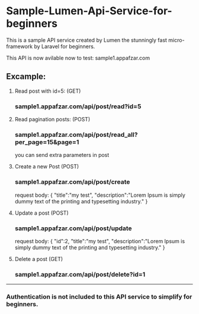 # Sample-Lumen-Api-Service-for-beginners
This is a sample API service created by Lumen the stunningly fast micro-framework by Laravel for beginners.

This API is now avilable now to test: sample1.appafzar.com

## Excample: 

1) Read post with id=5: (GET)
    ### sample1.appafzar.com/api/post/read?id=5
    
    
2) Read pagination posts: (POST)
    ### sample1.appafzar.com/api/post/read_all?per_page=15&page=1
    you can send extra parameters in post
    
    
3) Create a new Post (POST)
    ### sample1.appafzar.com/api/post/create
    request body:   { 
                    "title":"my test",
                    "description":"Lorem Ipsum is simply dummy text of the printing and typesetting industry."
                    }
            
            
4) Update a post (POST)
    ### sample1.appafzar.com/api/post/update
    request body:   {
                    "id":2,
                    "title":"my test",
                    "description":"Lorem Ipsum is simply dummy text of the printing and typesetting industry."
                    }
                 
                 
5) Delete a post (GET)
    ### sample1.appafzar.com/api/post/delete?id=1
    
__________________________________________________________________________
### Authentication is not included to this API service to simplify for beginners.
    
    
